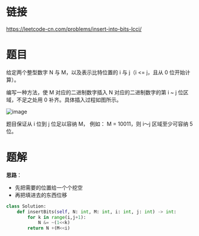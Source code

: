 # 链接
https://leetcode-cn.com/problems/insert-into-bits-lcci/

# 题目
给定两个整型数字 N 与 M，以及表示比特位置的 i 与 j（i <= j，且从 0 位开始计算）。

编写一种方法，使 M 对应的二进制数字插入 N 对应的二进制数字的第 i ~ j 位区域，不足之处用 0 补齐。具体插入过程如图所示。

![image](https://pic.leetcode-cn.com/1610104070-NuLVQi-05.01.gif)

题目保证从 i 位到 j 位足以容纳 M， 例如： M = 10011，则 i～j 区域至少可容纳 5 位。

# 题解
**思路**：
- 先把需要的位置给一个个挖空
- 再把填进去的东西位移

```python
class Solution:
    def insertBits(self, N: int, M: int, i: int, j: int) -> int:
        for k in range(i,j+1):
            N &= ~(1<<k)
        return N +(M<<i)
```
